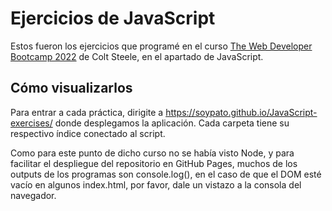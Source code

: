 # Ejercicios de JavaScript
Estos fueron los ejercicios que programé en el curso [The Web Developer Bootcamp 2022](https://www.udemy.com/course/the-web-developer-bootcamp/ "The Web Developer Bootcamp 2022 por Colt Steele") de Colt Steele, en el apartado de JavaScript.

## Cómo visualizarlos
Para entrar a cada práctica, dirigite a https://soypato.github.io/JavaScript-exercises/ donde desplegamos la aplicación. Cada carpeta tiene su respectivo índice conectado al script.

Como para este punto de dicho curso no se había visto Node, y para facilitar el despliegue del repositorio en GitHub Pages, muchos de los outputs de los programas son console.log(), en el caso de que el DOM esté vacío en algunos index.html, por favor, dale un vistazo a la consola del navegador.
